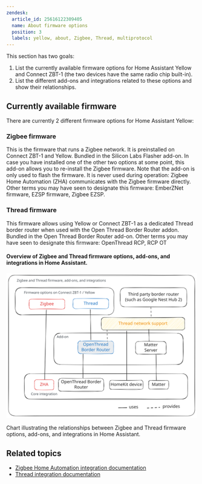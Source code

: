 ```yaml
---
zendesk:
  article_id: 25616122309405
  name: About firmware options
  position: 3
  labels: yellow, about, Zigbee, Thread, multiprotocol
---
```


This section has two goals:

1. List the currently available firmware options for Home Assistant Yellow and Connect ZBT-1 (the two devices have the same radio chip built-in).
2. List the different add-ons and integrations related to these options and show their relationships.

## Currently available firmware

There are currently 2 different firmware options for Home Assistant Yellow:

### Zigbee firmware

This is the firmware that runs a Zigbee network. It is preinstalled on Connect ZBT-1 and Yellow.
Bundled in the Silicon Labs Flasher add-on. In case you have installed one of the other two options at some point, this add-on allows you to re-install the Zigbee firmware. Note that the add-on is only used to flash the firmware. It is never used during operation: Zigbee Home Automation (ZHA) communicates with the Zigbee firmware directly.
Other terms you may have seen to designate this firmware: EmberZNet firmware, EZSP firmware, Zigbee EZSP.

### Thread firmware

This firmware allows using Yellow or Connect ZBT-1 as a dedicated Thread border router when used with the Open Thread Border Router addon.
Bundled in the Open Thread Border Router add-on.
Other terms you may have seen to designate this firmware: OpenThread RCP, RCP OT

#### Overview of Zigbee and Thread firmware options, add-ons, and integrations in Home Assistant.

![Chart illustrating the relationships between Zigbee and Thread firmware options, add-ons, and integrations in Home Assistant.](/static/img/yellow/firmware-options-no-multiprotocol.svg)

Chart illustrating the relationships between Zigbee and Thread firmware options, add-ons, and integrations in Home Assistant.

## Related topics

- [Zigbee Home Automation integration documentation](https://www.home-assistant.io/integrations/zha/)
- [Thread integration documentation](https://www.home-assistant.io/integrations/thread/)
